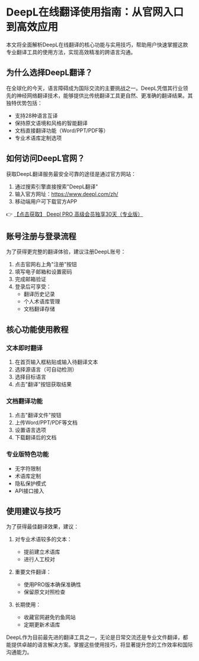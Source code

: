 # DeepL在线翻译使用指南：从官网入口到高效应用

本文将全面解析DeepL在线翻译的核心功能与实用技巧，帮助用户快速掌握这款专业翻译工具的使用方法，实现高效精准的跨语言沟通。

## 为什么选择DeepL翻译？

在全球化的今天，语言障碍成为国际交流的主要挑战之一。DeepL凭借其行业领先的神经网络翻译技术，能够提供比传统翻译工具更自然、更准确的翻译结果。其独特优势包括：

- 支持28种语言互译
- 保持原文语境和风格的智能翻译
- 文档直接翻译功能（Word/PPT/PDF等）
- 专业术语库定制选项

## 如何访问DeepL官网？

获取DeepL翻译服务最安全可靠的途径是通过官方网站：

1. 通过搜索引擎直接搜索"DeepL翻译"
2. 输入官方网址：https://www.deepl.com/zh/
3. 移动端用户可下载官方APP

👉 [【点击获取】 Deepl PRO 高级会员独享30天（专业版） ](https://bit.ly/DEepl)

## 账号注册与登录流程

为了获得更完整的翻译体验，建议注册DeepL账号：

1. 点击官网右上角"注册"按钮
2. 填写电子邮箱和设置密码
3. 完成邮箱验证
4. 登录后可享受：
   - 翻译历史记录
   - 个人术语库管理
   - 文档翻译存储

## 核心功能使用教程

### 文本即时翻译
1. 在首页输入框粘贴或输入待翻译文本
2. 选择源语言（可自动检测）
3. 选择目标语言
4. 点击"翻译"按钮获取结果

### 文档翻译功能
1. 点击"翻译文件"按钮
2. 上传Word/PPT/PDF等文档
3. 设置语言选项
4. 下载翻译后的文档

### 专业版特色功能
- 无字符限制
- 术语库定制
- 隐私保护模式
- API接口接入

## 使用建议与技巧

为了获得最佳翻译效果，建议：

1. 对专业术语较多的文本：
   - 提前建立术语库
   - 进行人工校对

2. 重要文件翻译：
   - 使用PRO版本确保准确性
   - 保留原文对照检查

3. 长期使用：
   - 收藏官网避免钓鱼网站
   - 定期更新术语库

DeepL作为目前最先进的翻译工具之一，无论是日常交流还是专业文件翻译，都能提供卓越的语言解决方案。掌握这些使用技巧，将显著提升您的工作效率和国际沟通能力。